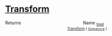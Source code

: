 # [Transform](./SimpleRenderingTransformation-100663461.md)



Returns<img width=200/>Name
<sub>[Void](https://docs.microsoft.com/en-us/dotnet/api/System.Void)</sub><img width=200/><sub>[Transform](./SimpleRenderingTransformation-100663461.md) ( [`Signature`](./../Signature.md) )</sub><br>


